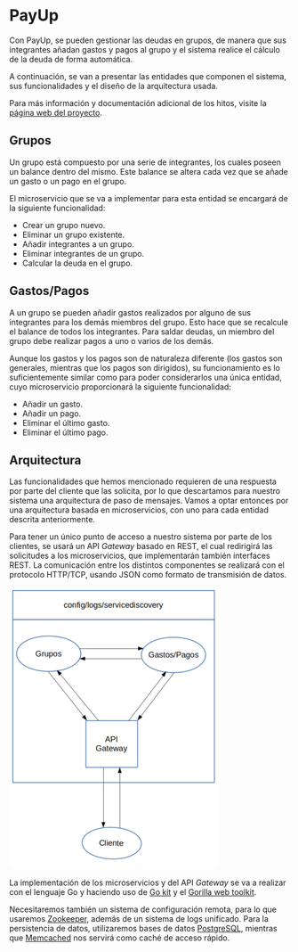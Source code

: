 # PayUp

Con PayUp, se pueden gestionar las deudas en grupos, de manera que sus integrantes
añadan gastos y pagos al grupo y el sistema realice el cálculo de la deuda de forma
automática.

A continuación, se van a presentar las entidades que componen el sistema, sus
funcionalidades y el diseño de la arquitectura usada.

Para más información y documentación adicional de los hitos, visite la 
[página web del proyecto](https://varrrro.github.io/pay-up).

## Grupos

Un grupo está compuesto por una serie de integrantes, los cuales poseen un balance
dentro del mismo. Este balance se altera cada vez que se añade un gasto o un pago en
el grupo.

El microservicio que se va a implementar para esta entidad se encargará de la siguiente
funcionalidad:

* Crear un grupo nuevo.
* Eliminar un grupo existente.
* Añadir integrantes a un grupo.
* Eliminar integrantes de un grupo.
* Calcular la deuda en el grupo.

## Gastos/Pagos

A un grupo se pueden añadir gastos realizados por alguno de sus integrantes para los
demás miembros del grupo. Esto hace que se recalcule el balance de todos los integrantes.
Para saldar deudas, un miembro del grupo debe realizar pagos a uno o varios de los demás.

Aunque los gastos y los pagos son de naturaleza diferente (los gastos son generales,
mientras que los pagos son dirigidos), su funcionamiento es lo suficientemente similar
como para poder considerarlos una única entidad, cuyo microservicio proporcionará la
siguiente funcionalidad:

* Añadir un gasto.
* Añadir un pago.
* Eliminar el último gasto.
* Eliminar el último pago.

## Arquitectura

Las funcionalidades que hemos mencionado requieren de una respuesta por parte del cliente
que las solicita, por lo que descartamos para nuestro sistema una arquitectura de paso de
mensajes. Vamos a optar entonces por una arquitectura basada en microservicios, con uno para
cada entidad descrita anteriormente.

Para tener un único punto de acceso a nuestro sistema por parte de los clientes, se usará
un API *Gateway* basado en REST, el cual redirigirá las solicitudes a los microservicios, que
implementarán también interfaces REST. La comunicación entre los distintos componentes se
realizará con el protocolo HTTP/TCP, usando JSON como formato de transmisión de datos.

![Diagrama de arquitectura del sistema](/docs/assets/images/architecture-diagram.png)

La implementación de los microservicios y del API *Gateway* se va a realizar con el lenguaje
Go y haciendo uso de [Go kit](https://gokit.io/) y el [Gorilla web toolkit](https://www.gorillatoolkit.org/).

Necesitaremos también un sistema de configuración remota, para lo que usaremos
[Zookeeper](https://zookeeper.apache.org/), además de un sistema de logs unificado. Para la
persistencia de datos, utilizaremos bases de datos [PostgreSQL](https://www.postgresql.org/),
mientras que [Memcached](https://memcached.org/) nos servirá como caché de acceso rápido.
